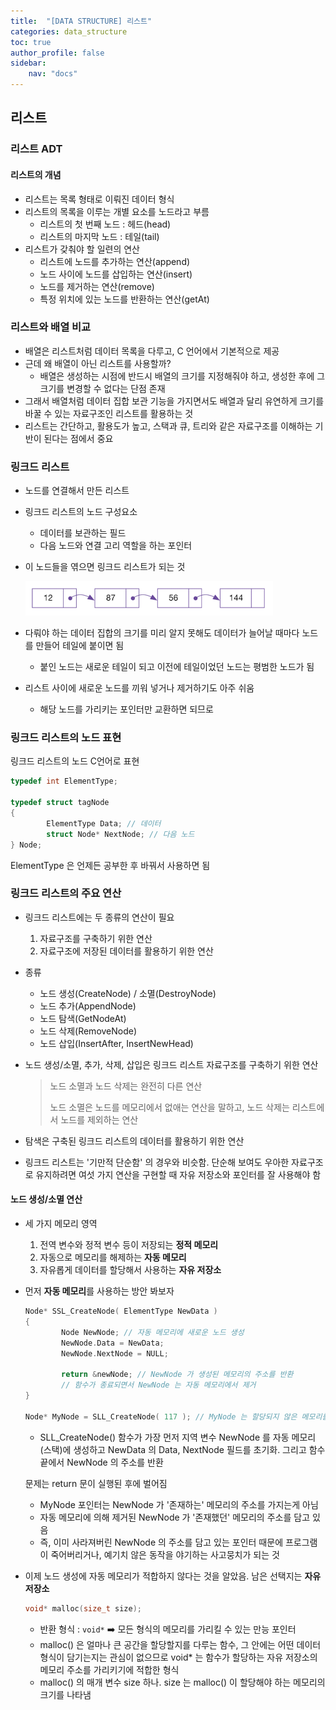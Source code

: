 ```yaml
---
title:  "[DATA STRUCTURE] 리스트"
categories: data_structure
toc: true
author_profile: false
sidebar:
    nav: "docs"
---
```


## 리스트

### 리스트 ADT

#### 리스트의 개념

- 리스트는 목록 형태로 이뤄진 데이터 형식
- 리스트의 목록을 이루는 개별 요소를 노드라고 부름
  - 리스트의 첫 번째 노드 : 헤드(head)
  - 리스트의 마지막 노드 : 테일(tail)
- 리스트가 갖춰야 할 일련의 연산
  - 리스트에 노드를 추가하는 연산(append)
  - 노드 사이에 노드를 삽입하는 연산(insert)
  - 노드를 제거하는 연산(remove)
  - 특정 위치에 있는 노드를 반환하는 연산(getAt)

### 리스트와 배열 비교

- 배열은 리스트처럼 데이터 목록을 다루고, C 언어에서 기본적으로 제공
- 근데 왜 배열이 아닌 리스트를 사용할까?
  - 배열은 생성하는 시점에 반드시 배열의 크기를 지정해줘야 하고, 생성한 후에 그 크기를 변경할 수 없다는 단점 존재
- 그래서 배열처럼 데이터 집합 보관 기능을 가지면서도 배열과 달리 유연하게 크기를 바꿀 수 있는 자료구조인 리스트를 활용하는 것
- 리스트는 간단하고, 활용도가 높고, 스택과 큐, 트리와 같은 자료구조를 이해하는 기반이 된다는 점에서 중요

### 링크드 리스트

- 노드를 연결해서 만든 리스트

- 링크드 리스트의 노드 구성요소

  - 데이터를 보관하는 필드
  - 다음 노드와 연결 고리 역할을 하는 포인터

- 이 노드들을 엮으면 링크드 리스트가 되는 것

  <img src="../images/2024-09-25-datastructure(2)/image-20240925214051920.png" alt="image-20240925214051920"  />

- 다뤄야 하는 데이터 집합의 크기를 미리 알지 못해도 데이터가 늘어날 때마다 노드를 만들어 테일에 붙이면 됨
  - 붙인 노드는 새로운 테일이 되고 이전에 테일이었던 노드는 평범한 노드가 됨
- 리스트 사이에 새로운 노드를 끼워 넣거나 제거하기도 아주 쉬움
  - 해당 노드를 가리키는 포인터만 교환하면 되므로

### 링크드 리스트의 노드 표현

링크드 리스트의 노드 C언어로 표현

```c
typedef int ElementType;

typedef struct tagNode
{
		ElementType Data; // 데이터
		struct Node* NextNode; // 다음 노드 
} Node;
```

ElementType 은 언제든 공부한 후 바꿔서 사용하면 됨

### 링크드 리스트의 주요 연산

- 링크드 리스트에는 두 종류의 연산이 필요

  1. 자료구조를 구축하기 위한 연산
  2. 자료구조에 저장된 데이터를 활용하기 위한 연산

- 종류

  - 노드 생성(CreateNode) / 소멸(DestroyNode)
  - 노드 추가(AppendNode)
  - 노드 탐색(GetNodeAt)
  - 노드 삭제(RemoveNode)
  - 노드 삽입(InsertAfter, InsertNewHead)

- 노드 생성/소멸, 추가, 삭제, 삽입은 링크드 리스트 자료구조를 구축하기 위한 연산

  > 노드 소멸과 노드 삭제는 완전히 다른 연산
  >
  > 노드 소멸은 노드를 메모리에서 없애는 연산을 말하고, 노드 삭제는 리스트에서 노드를 제외하는 연산

- 탐색은 구축된 링크드 리스트의 데이터를 활용하기 위한 연산

- 링크드 리스트는 '기만적 단순함' 의 경우와 비슷함. 단순해 보여도 우아한 자료구조로 유지하려면 여섯 가지 연산을 구현할 때 자유 저장소와 포인터를 잘 사용해야 함

#### 노드 생성/소멸 연산

- 세 가지 메모리 영역
  1. 전역 변수와 정적 변수 등이 저장되는 **정적 메모리** 
  2. 자동으로 메모리를 해제하는 **자동 메모리**
  3. 자유롭게 데이터를 할당해서 사용하는 **자유 저장소**

- 먼저 **자동 메모리**를 사용하는 방안 봐보자

  ```c
  Node* SSL_CreateNode( ElementType NewData )
  {
          Node NewNode; // 자동 메모리에 새로운 노드 생성
          NewNode.Data = NewData;
          NewNode.NextNode = NULL;
  
          return &newNode; // NewNode 가 생성된 메모리의 주소를 반환
          // 함수가 종료되면서 NewNode 는 자동 메모리에서 제거
  }
  
  Node* MyNode = SLL_CreateNode( 117 ); // MyNode 는 할당되지 않은 메모리를 가리킨다.
  ```

  - SLL_CreateNode() 함수가 가장 먼저 지역 변수 NewNode 를 자동 메모리(스택)에 생성하고 NewData 의 Data, NextNode 필드를 초기화. 그리고 함수 끝에서 NewNode 의 주소를 반환

  문제는 return 문이 실행된 후에 벌어짐

  - MyNode 포인터는 NewNode 가 '존재하는' 메모리의 주소를 가지는게 아님
  - 자동 메모리에 의해 제거된 NewNode 가 '존재했던' 메모리의 주소를 담고 있음
  - 즉, 이미 사라져버린 NewNode 의 주소를 담고 있는 포인터 때문에 프로그램이 죽어버리거나, 예기치 않은 동작을 야기하는 사고뭉치가 되는 것

- 이제 노드 생성에 자동 메모리가 적합하지 않다는 것을 알았음. 남은 선택지는 **자유 저장소**

  ```c
  void* malloc(size_t size);
  ```

  - 반환 형식 : `void*` ➡️ 모든 형식의 메모리를 가리킬 수 있는 만능 포인터
  - malloc() 은 얼마나 큰 공간을 할당할지를 다루는 함수, 그 안에는 어떤 데이터 형식이 담기는지는 관심이 없으므로 void* 는 함수가 할당하는 자유 저장소의 메모리 주소를 가리키기에 적합한 형식
  - malloc() 의 매개 변수 size 하나. size 는 malloc() 이 할당해야 하는 메모리의 크기를 나타냄
